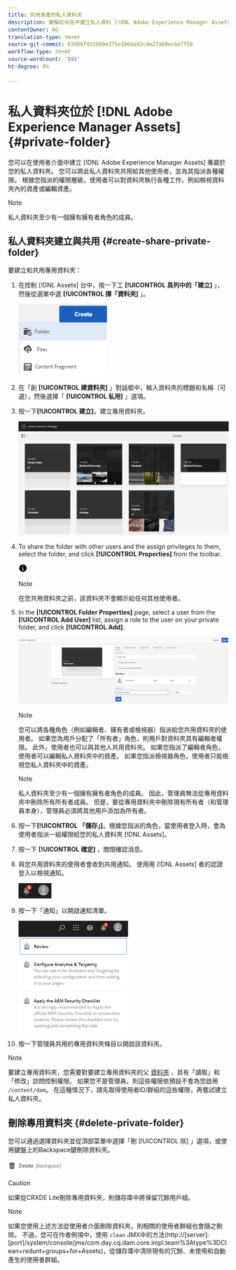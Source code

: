 ```yaml
---
title: 共用資產的私人資料夾
description: 瞭解如何在中建立私人資料 [!DNL Adobe Experience Manager Assets] 夾，並與其他使用者共用資料夾，以及為他們指派各種權限。
contentOwner: AG
translation-type: tm+mt
source-git-commit: 63d08f932b09e375e1b0da92cde27a60ec6e7f56
workflow-type: tm+mt
source-wordcount: '591'
ht-degree: 0%

---
```



# 私人資料夾位於 [!DNL Adobe Experience Manager Assets] {#private-folder}

您可以在使用者介面中建立 [!DNL Adobe Experience Manager Assets] 專屬於您的私人資料夾。 您可以將此私人資料夾共用給其他使用者，並為其指派各種權限。 根據您指派的權限層級，使用者可以對資料夾執行各種工作，例如檢視資料夾內的資產或編輯資產。

>[!NOTE]
>
>私人資料夾至少有一個擁有擁有者角色的成員。

## 私人資料夾建立與共用 {#create-share-private-folder}

要建立和共用專用資料夾：

1. 在控制 [!DNL Assets] 台中，按一下工 **[!UICONTROL 具列中的「建立]** 」，然後從選單中選 **[!UICONTROL 擇「資料夾]** 」。

   ![建立資產檔案夾](assets/Create-folder.png)

1. 在「創 **[!UICONTROL 建資料夾]** 」對話框中，輸入資料夾的標題和名稱（可選），然後選擇「 **[!UICONTROL 私用]** 」選項。

1. 按一下&#x200B;**[!UICONTROL 建立]**。建立專用資料夾。

   ![chlimage_1-413](assets/chlimage_1-413.png)

1. To share the folder with other users and the assign privileges to them, select the folder, and click **[!UICONTROL Properties]** from the toolbar.

   ![資訊選項](assets/do-not-localize/info-circle-icon.png)

   >[!NOTE]
   >
   >在您共用資料夾之前，該資料夾不會顯示給任何其他使用者。

1. In the **[!UICONTROL Folder Properties]** page, select a user from the **[!UICONTROL Add User]** list, assign a role to the user on your private folder, and click **[!UICONTROL Add]**.

   ![chlimage_1-415](assets/chlimage_1-415.png)

   >[!NOTE]
   >
   >您可以將各種角色（例如編輯者、擁有者或檢視器）指派給您共用資料夾的使用者。 如果您為用戶分配了「所有者」角色，則用戶對資料夾具有編輯者權限。 此外，使用者也可以與其他人共用資料夾。 如果您指派了編輯者角色，使用者可以編輯私人資料夾中的資產。 如果您指派檢視器角色，使用者只能檢視您私人資料夾中的資產。

   >[!NOTE]
   >
   >私人資料夾至少有一個擁有擁有者角色的成員。 因此，管理員無法從專用資料夾中刪除所有所有者成員。 但是，要從專用資料夾中刪除現有所有者（和管理員本身），管理員必須將其他用戶添加為所有者。

1. 按一下&#x200B;**[!UICONTROL 「儲存」]**。根據您指派的角色，當使用者登入時，會為使用者指派一組權限給您的私人資料夾 [!DNL Assets]。
1. 按一下 **[!UICONTROL 確定]** ，關閉確認消息。
1. 與您共用資料夾的使用者會收到共用通知。 使用用 [!DNL Assets] 者的認證登入以檢視通知。

   ![chlimage_1-416](assets/chlimage_1-416.png)

1. 按一下「通知」以開啟通知清單。

   ![通知清單](assets/Assets-Notification.png)

1. 按一下管理員共用的專用資料夾條目以開啟該資料夾。

>[!NOTE]
>
>要建立專用資料夾，您需要對要建立專用資料夾的父 [資料夾](/help/sites-administering/security.md#permissions-in-aem) ，具有「讀取」和「修改」訪問控制權限。 如果您不是管理員，則這些權限依預設不會為您啟用 `/content/dam`。 在這種情況下，請先取得使用者ID/群組的這些權限，再嘗試建立私人資料夾。

## 刪除專用資料夾 {#delete-private-folder}

您可以通過選擇資料夾並從頂部菜單中選擇「刪 [!UICONTROL 除] 」選項，或使用鍵盤上的Backspace鍵刪除資料夾。

![頂部菜單中的刪除選項](assets/delete-option.png)

>[!CAUTION]
>
>如果從CRXDE Lite刪除專用資料夾，則儲存庫中將保留冗餘用戶組。

>[!NOTE]
>
>如果您使用上述方法從使用者介面刪除資料夾，則相關的使用者群組也會隨之刪除。
不過，您可在作者例項中，使用 `clean` JMX中的方法(http://[server]:[port]/system/console/jmx/com.day.cq.dam.core.impl.team%3Atype%3DClean+redunt+groups+for+Assets)，從儲存庫中清除現有的冗餘、未使用和自動產生的使用者群組。
